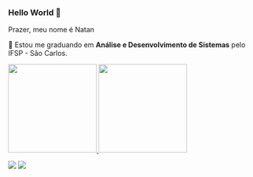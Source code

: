 ### Hello World 👋
  <div align="left">
  <p>
    Prazer, meu nome é Natan  <br>
  </p>
  <p>
    🔭 Estou me graduando em <strong>Análise e Desenvolvimento de Sistemas</strong> pelo IFSP - São Carlos.
  </p>
  <div>
  
  <div>
  <a href="https://github.com/natansouza2010">
    <img height="180rem" src="https://github-readme-stats.vercel.app/api?username=natansouza2010&show_icons=true&theme=dracula"/>
    <img height="180rem" src="https://github-readme-stats.vercel.app/api/top-langs/?username=natansouza2010&layout=compact&theme=dracula"/>
  </div>
    
  <p align="left">
  <a href="https://www.instagram.com/_coenatan/" alt="Instagram">
  <img src="https://img.shields.io/badge/-Instagram-DF0174?style=for-the-badge&logo=instagram&logoColor=white&link=https://www.instagram.com/iuricoding/"/></a>
  
  <a href="https://www.linkedin.com/in/natan-souza-2010/" alt="Linkedin">
  <img src="https://img.shields.io/badge/-Linkedin-0e76a8?style=for-the-badge&logo=Linkedin&logoColor=white&link=https://www.linkedin.com/in/iuricode" /></a>

  </p>  
    
  

 






<!--
**natansouza2010/natansouza2010** is a ✨ _special_ ✨ repository because its `README.md` (this file) appears on your GitHub profile.


  Olá meu nome é Natan, sou aspirante a desenvolvedor Front-End !

- 🔭 I’m currently working on ...
- 🌱 I’m currently learning ...
- 👯 I’m looking to collaborate on ...
- 🤔 I’m looking for help with ...
- 💬 Ask me about ...
- 📫 How to reach me: ...
- 😄 Pronouns: ...
- ⚡ Fun fact: ...
-->

